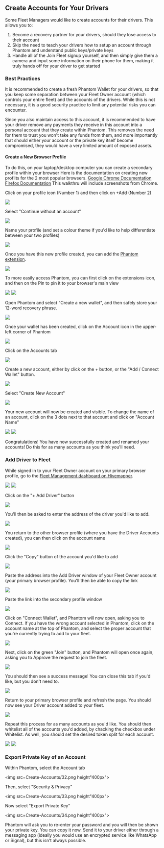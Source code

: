 ## Create Accounts for Your Drivers

Some Fleet Managers would like to create accounts for their drivers. This allows you to:

1. Become a recovery partner for your drivers, should they lose access to their account
2. Skip the need to teach your drivers how to setup an account through Phantom and understand public keys/private keys
3. Handle all of the Join Fleet signup yourself, and then simply give them a camera and input some information on their phone for them, 
making it truly hands off for your driver to get started

### Best Practices

It is recommended to create a fresh Phantom Wallet for your drivers, so that you keep some separation between your Fleet Owner account (which
controls your entire fleet) and the accounts of the drivers. While this is not necessary, it is a good security practice to limit any potential risks
you can encounter. 

Since you also maintain access to this account, it is recommended to have your driver remove any payments they receive in this account into a personal account that they create within Phantom. This removes the need for them to trust you won't take any funds from them, and more importantly that should either your account or the private key itself become compromised, they would have a very limited amount of exposed assets.


#### Create a New Browser Profile
To do this, on your laptop/desktop computer you can create a secondary profile within your browser
Here is the documentation on creating new profilts for the 2 most popular browsers.
[Google Chrome Documentation](https://support.google.com/chrome/answer/2364824?hl=en&co=GENIE.Platform%3DDesktop)
[Firefox Documentation](https://support.mozilla.org/en-US/kb/profile-manager-create-remove-switch-firefox-profiles)
This walkthru will include screenshots from Chrome.

Click on your profile icon (Number 1) and then click on +Add (Number 2)

<img src=Create-Accounts/01.png>

Select "Continue without an account"

<img src=Create-Accounts/02.png>

Name your profile (and set a colour theme if you'd like to help differentiate between your two profiles)

<img src=Create-Accounts/03.png>

Once you have this new profile created, you can add the [Phantom extension](https://phantom.app/download).

<img src=Create-Accounts/04.png>

To more easily access Phantom, you can first click on the extensions icon, and then on the Pin to pin it to your browser's main view

<img src=Create-Accounts/05.png>

<img src=Create-Accounts/06.png>

Open Phantom and select "Create a new wallet", and then safely store your 12-word recovery phrase.

<img src=Create-Accounts/07.png>

Once your wallet has been created, click on the Account icon in the upper-left corner of Phantom

<img src=Create-Accounts/08.png>

Click on the Accounts tab

<img src=Create-Accounts/09.png>

Create a new account, either by click on the + button, or the "Add / Connect Wallet" button.

<img src=Create-Accounts/10.png>

Select "Create New Account"

<img src=Create-Accounts/11.png>

Your new account will now be created and visible. To change the name of an account, click on the 3 dots next to that account and click on "Account Name"

<img src=Create-Accounts/12.png>
<img src=Create-Accounts/13.png>

Congratulations! You have now successfully created and renamed your accounts! Do this for as many accounts as you think you'll need.

### Add Driver to Fleet

While signed in to your Fleet Owner account on your primary browser profile, go to the [Fleet Management dashboard on Hivemapper](https://hivemapper.com/fleet-management).

<img src=Create-Accounts/14.png>
<img src=Create-Accounts/15.png>

Click on the "+ Add Driver" button

<img src=Create-Accounts/16.png>

You'll then be asked to enter the address of the driver you'd like to add. 

<img src=Create-Accounts/17.png>

You return to the other browser profile (where you have the Driver Accounts created), you can then click on the account name

<img src=Create-Accounts/18.png>

Click the "Copy" button of the account you'd like to add

<img src=Create-Accounts/19.png>

Paste the address into the Add Driver window of your Fleet Owner account (your primary browser profile). You'll then be able to copy the link

<img src=Create-Accounts/20.png>

Paste the link into the secondary profile window

<img src=Create-Accounts/21.png>

Click on "Connect Wallet", and Phantom will now open, asking you to Connect. If you have the wrong account selected in Phantom, click on the account name at the top of Phantom, and select the proper account that you're currently trying to add to your fleet.

<img src=Create-Accounts/22.png>

Next, click on the green "Join" button, and Phantom will open once again, asking you to Approve the request to join the fleet.

<img src=Create-Accounts/23.png>

You should then see a success message! You can close this tab if you'd like, but you don't need to.

<img src=Create-Accounts/24.png>

Return to your primary browser profile and refresh the page. You should now see your Driver account added to your fleet.

<img src=Create-Accounts/25.png>

Repeat this process for as many accounts as you'd like. 
You should then whitelist all of the accounts you'd added, by chacking the checkbox under Whitelist. As well, you should set the desired token split for each account.

<img src=Create-Accounts/27.png>
<img src=Create-Accounts/26.png>

### Export Private Key of an Account

Within Phantom, select the Account tab

<img src=Create-Accounts/32.png height"400px">

Then, select "Security & Privacy"

<img src=Create-Accounts/33.png height"400px">

Now select "Export Private Key"

<img src=Create-Accounts/34.png height"400px">

Phantom will ask you to re-enter your password and you will then be shown your private key. You can copy it now. 
Send it to your driver either through a messaging app (ideally you would use an encrypted service like WhatsApp or Signal), but this isn't always possible.
